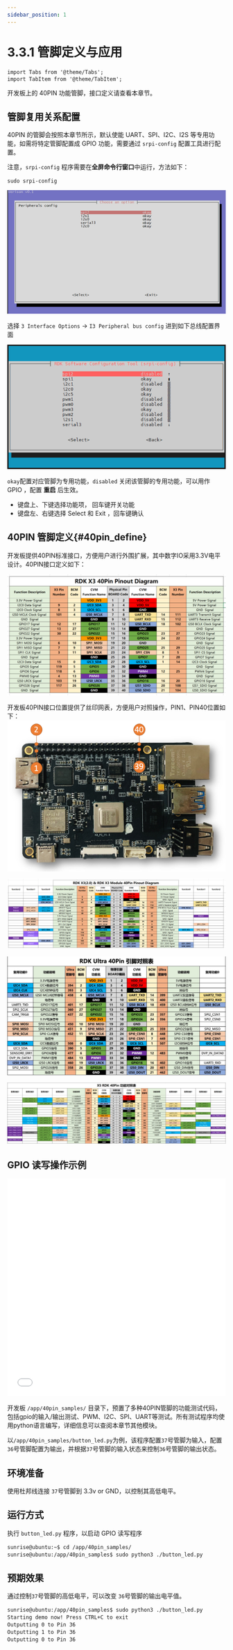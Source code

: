 ```yaml
---
sidebar_position: 1
---
```


# 3.3.1 管脚定义与应用

```mdx-code-block
import Tabs from '@theme/Tabs';
import TabItem from '@theme/TabItem';
```

开发板上的 40PIN 功能管脚，接口定义请查看本章节。

## 管脚复用关系配置

40PIN 的管脚会按照本章节所示，默认使能 UART、SPI、I2C、I2S 等专用功能，如需将特定管脚配置成 GPIO 功能，需要通过 `srpi-config` 配置工具进行配置。

注意，`srpi-config` 程序需要在**全屏命令行窗口**中运行，方法如下：

```
sudo srpi-config
```

![image-20220511173307239](../../../static/img/03_Basic_Application/03_40pin_user_guide/image/40pin_user_guide/image-20220511173307239.png)

选择 `3 Interface Options` -> `I3 Peripheral bus config` 进到如下总线配置界面

![image-20240817195940261](../../../static/img/03_Basic_Application/03_40pin_user_guide/image/40pin_user_guide/image-20240817195940261.png)

`okay`配置对应管脚为专用功能，`disabled` 关闭该管脚的专用功能，可以用作 GPIO ，配置 **重启** 后生效。

- 键盘上、下键选择功能项， 回车键开关功能
- 键盘左、右键选择  Select 和 Exit ，回车键确认

## 40PIN 管脚定义{#40pin_define}

开发板提供40PIN标准接口，方便用户进行外围扩展，其中数字IO采用3.3V电平设计。40PIN接口定义如下：

<Tabs groupId="rdk-type">
<TabItem value="x3" label="RDK X3">

![image-20220828203147852](../../../static/img/03_Basic_Application/03_40pin_user_guide/image/40pin_user_guide/image-20220828203147852.png)

开发板40PIN接口位置提供了丝印网表，方便用户对照操作，PIN1、PIN40位置如下：
![image-20220828203207798](../../../static/img/03_Basic_Application/03_40pin_user_guide/image/40pin_user_guide/image-20220828203207798.png)

</TabItem>

<TabItem value="x3md" label="RDK X3 Module">

![image-20230510155124570](../../../static/img/03_Basic_Application/03_40pin_user_guide/image/40pin_user_guide/image-20230510155124570.png)

</TabItem>

<TabItem value="ultra" label="RDK Ultra">

![image-20230510155124570](../../../static/img/03_Basic_Application/03_40pin_user_guide/image/40pin_user_guide/image-20230830194924570.png)

</TabItem>

<TabItem value="rdkx5" label="RDK X5">

![image-20230510155124570](../../../static/img/03_Basic_Application/03_40pin_user_guide/image/40pin_user_guide/image-20240902-234214.png)

</TabItem>

</Tabs>

## GPIO 读写操作示例

<iframe src="//player.bilibili.com/player.html?aid=700903305&bvid=BV1rm4y1E73q&cid=1196557887&page=16" scrolling="no" border="0" frameborder="no" framespacing="0" width="100%" height="500" allowfullscreen="true"> </iframe>

开发板 `/app/40pin_samples/` 目录下，预置了多种40PIN管脚的功能测试代码，包括gpio的输入/输出测试、PWM、I2C、SPI、UART等测试。所有测试程序均使用python语言编写，详细信息可以查阅本章节其他模块。

以`/app/40pin_samples/button_led.py`为例，该程序配置`37`号管脚为输入，配置`36`号管脚配置为输出，并根据`37`号管脚的输入状态来控制`36`号管脚的输出状态。

## 环境准备
使用杜邦线连接 `37`号管脚到 3.3v or GND，以控制其高低电平。

## 运行方式
执行 `button_led.py` 程序，以启动 GPIO 读写程序

  ```bash
  sunrise@ubuntu:~$ cd /app/40pin_samples/
  sunrise@ubuntu:/app/40pin_samples$ sudo python3 ./button_led.py
  ```

## 预期效果
通过控制`37`号管脚的高低电平，可以改变 `36`号管脚的输出电平值。

  ```bash
  sunrise@ubuntu:/app/40pin_samples$ sudo python3 ./button_led.py
  Starting demo now! Press CTRL+C to exit
  Outputting 0 to Pin 36
  Outputting 1 to Pin 36
  Outputting 0 to Pin 36
  ```
